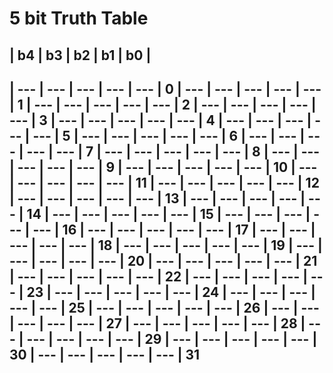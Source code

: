 # 5 bit Truth Table

| b4  | b3  | b2  | b1  | b0  |
---------------------------------
| --- | --- | --- | --- | --- | 0
| --- | --- | --- | --- | --- | 1
| --- | --- | --- | --- | --- | 2
| --- | --- | --- | --- | --- | 3
| --- | --- | --- | --- | --- | 4
| --- | --- | --- | --- | --- | 5
| --- | --- | --- | --- | --- | 6
| --- | --- | --- | --- | --- | 7
| --- | --- | --- | --- | --- | 8
| --- | --- | --- | --- | --- | 9
| --- | --- | --- | --- | --- | 10
| --- | --- | --- | --- | --- | 11
| --- | --- | --- | --- | --- | 12
| --- | --- | --- | --- | --- | 13
| --- | --- | --- | --- | --- | 14
| --- | --- | --- | --- | --- | 15
| --- | --- | --- | --- | --- | 16
| --- | --- | --- | --- | --- | 17
| --- | --- | --- | --- | --- | 18
| --- | --- | --- | --- | --- | 19
| --- | --- | --- | --- | --- | 20
| --- | --- | --- | --- | --- | 21
| --- | --- | --- | --- | --- | 22
| --- | --- | --- | --- | --- | 23
| --- | --- | --- | --- | --- | 24
| --- | --- | --- | --- | --- | 25
| --- | --- | --- | --- | --- | 26
| --- | --- | --- | --- | --- | 27
| --- | --- | --- | --- | --- | 28
| --- | --- | --- | --- | --- | 29
| --- | --- | --- | --- | --- | 30
| --- | --- | --- | --- | --- | 31
----------------------------------

